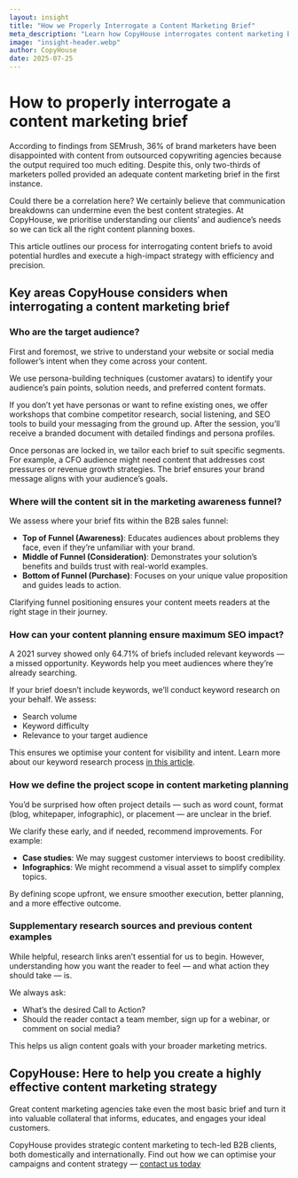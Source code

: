 ```yaml
---
layout: insight
title: "How we Properly Interrogate a Content Marketing Brief"
meta_description: "Learn how CopyHouse interrogates content marketing briefs to ensure effective collaboration, audience alignment, SEO optimisation, and strategic content delivery."
image: "insight-header.webp"
author: CopyHouse
date: 2025-07-25
---
```


# How to properly interrogate a content marketing brief

According to findings from SEMrush, 36% of brand marketers have been disappointed with content from outsourced copywriting agencies because the output required too much editing. Despite this, only two-thirds of marketers polled provided an adequate content marketing brief in the first instance.

Could there be a correlation here? We certainly believe that communication breakdowns can undermine even the best content strategies. At CopyHouse, we prioritise understanding our clients’ and audience’s needs so we can tick all the right content planning boxes.

This article outlines our process for interrogating content briefs to avoid potential hurdles and execute a high-impact strategy with efficiency and precision.

## Key areas CopyHouse considers when interrogating a content marketing brief

### Who are the target audience?

First and foremost, we strive to understand your website or social media follower’s intent when they come across your content.

We use persona-building techniques (customer avatars) to identify your audience’s pain points, solution needs, and preferred content formats.

If you don’t yet have personas or want to refine existing ones, we offer workshops that combine competitor research, social listening, and SEO tools to build your messaging from the ground up. After the session, you’ll receive a branded document with detailed findings and persona profiles.

Once personas are locked in, we tailor each brief to suit specific segments. For example, a CFO audience might need content that addresses cost pressures or revenue growth strategies. The brief ensures your brand message aligns with your audience’s goals.

### Where will the content sit in the marketing awareness funnel?

We assess where your brief fits within the B2B sales funnel:

- **Top of Funnel (Awareness)**: Educates audiences about problems they face, even if they’re unfamiliar with your brand.
- **Middle of Funnel (Consideration)**: Demonstrates your solution’s benefits and builds trust with real-world examples.
- **Bottom of Funnel (Purchase)**: Focuses on your unique value proposition and guides leads to action.

Clarifying funnel positioning ensures your content meets readers at the right stage in their journey.

### How can your content planning ensure maximum SEO impact?

A 2021 survey showed only 64.71% of briefs included relevant keywords — a missed opportunity. Keywords help you meet audiences where they’re already searching.

If your brief doesn’t include keywords, we’ll conduct keyword research on your behalf. We assess:

- Search volume
- Keyword difficulty
- Relevance to your target audience

This ensures we optimise your content for visibility and intent. Learn more about our keyword research process [in this article](#).

### How we define the project scope in content marketing planning

You’d be surprised how often project details — such as word count, format (blog, whitepaper, infographic), or placement — are unclear in the brief.

We clarify these early, and if needed, recommend improvements. For example:

- **Case studies**: We may suggest customer interviews to boost credibility.
- **Infographics**: We might recommend a visual asset to simplify complex topics.

By defining scope upfront, we ensure smoother execution, better planning, and a more effective outcome.

### Supplementary research sources and previous content examples

While helpful, research links aren’t essential for us to begin. However, understanding how you want the reader to feel — and what action they should take — is.

We always ask:

- What’s the desired Call to Action?
- Should the reader contact a team member, sign up for a webinar, or comment on social media?

This helps us align content goals with your broader marketing metrics.

## CopyHouse: Here to help you create a highly effective content marketing strategy

Great content marketing agencies take even the most basic brief and turn it into valuable collateral that informs, educates, and engages your ideal customers.

CopyHouse provides strategic content marketing to tech-led B2B clients, both domestically and internationally. Find out how we can optimise your campaigns and content strategy — 
[contact us today](https://www.copyhouse.io/contact)
